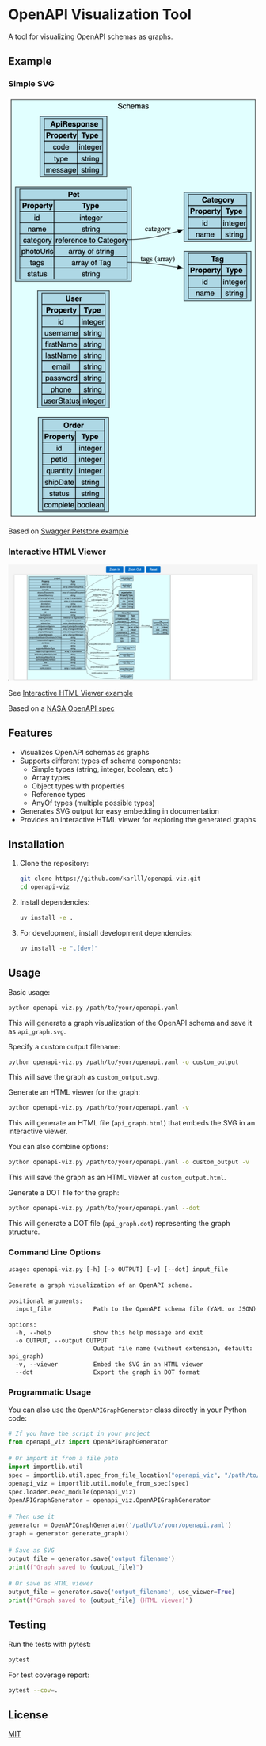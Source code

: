 # OpenAPI Visualization Tool

A tool for visualizing OpenAPI schemas as graphs.

## Example

### Simple SVG

![Example based on the OpenAPI Pet store schema](https://raw.githubusercontent.com/karlll/openapi-viz/main/sample.png)

Based on [Swagger Petstore example](https://github.com/swagger-api/swagger-petstore/blob/master/src/main/resources/openapi.yaml)

### Interactive HTML Viewer

![Interactive HTML Viewer](https://raw.githubusercontent.com/karlll/openapi-viz/main/viewer_sample.png)

See [Interactive HTML Viewer example](https://karlll.github.io/openapi-viz/viewer_sample.html)

Based on a [NASA OpenAPI spec](https://raw.githubusercontent.com/APIs-guru/openapi-directory/main/APIs/nasa.gov/asteroids%20neows/3.4.0/openapi.yaml)

## Features

- Visualizes OpenAPI schemas as graphs
- Supports different types of schema components:
  - Simple types (string, integer, boolean, etc.)
  - Array types
  - Object types with properties
  - Reference types
  - AnyOf types (multiple possible types)
- Generates SVG output for easy embedding in documentation
- Provides an interactive HTML viewer for exploring the generated graphs

## Installation

1. Clone the repository:
   ```bash
   git clone https://github.com/karlll/openapi-viz.git
   cd openapi-viz
   ```

2. Install dependencies:
   ```bash
   uv install -e .
   ```

3. For development, install development dependencies:
   ```bash
   uv install -e ".[dev]"
   ```

## Usage

Basic usage:

```bash
python openapi-viz.py /path/to/your/openapi.yaml
```

This will generate a graph visualization of the OpenAPI schema and save it as `api_graph.svg`.

Specify a custom output filename:

```bash
python openapi-viz.py /path/to/your/openapi.yaml -o custom_output
```

This will save the graph as `custom_output.svg`.

Generate an HTML viewer for the graph:

```bash
python openapi-viz.py /path/to/your/openapi.yaml -v
```

This will generate an HTML file (`api_graph.html`) that embeds the SVG in an interactive viewer.

You can also combine options:

```bash
python openapi-viz.py /path/to/your/openapi.yaml -o custom_output -v
```

This will save the graph as an HTML viewer at `custom_output.html`.

Generate a DOT file for the graph:

```bash
python openapi-viz.py /path/to/your/openapi.yaml --dot
```

This will generate a DOT file (`api_graph.dot`) representing the graph structure.

### Command Line Options

```
usage: openapi-viz.py [-h] [-o OUTPUT] [-v] [--dot] input_file

Generate a graph visualization of an OpenAPI schema.

positional arguments:
  input_file            Path to the OpenAPI schema file (YAML or JSON)

options:
  -h, --help            show this help message and exit
  -o OUTPUT, --output OUTPUT
                        Output file name (without extension, default: api_graph)
  -v, --viewer          Embed the SVG in an HTML viewer
  --dot                 Export the graph in DOT format
```

### Programmatic Usage

You can also use the `OpenAPIGraphGenerator` class directly in your Python code:

```python
# If you have the script in your project
from openapi_viz import OpenAPIGraphGenerator

# Or import it from a file path
import importlib.util
spec = importlib.util.spec_from_file_location("openapi_viz", "/path/to/openapi-viz.py")
openapi_viz = importlib.util.module_from_spec(spec)
spec.loader.exec_module(openapi_viz)
OpenAPIGraphGenerator = openapi_viz.OpenAPIGraphGenerator

# Then use it
generator = OpenAPIGraphGenerator('/path/to/your/openapi.yaml')
graph = generator.generate_graph()

# Save as SVG
output_file = generator.save('output_filename')
print(f"Graph saved to {output_file}")

# Or save as HTML viewer
output_file = generator.save('output_filename', use_viewer=True)
print(f"Graph saved to {output_file} (HTML viewer)")
```

## Testing

Run the tests with pytest:

```bash
pytest
```

For test coverage report:

```bash
pytest --cov=.
```
## License

[MIT](LICENSE)
